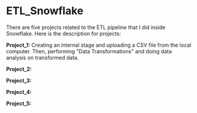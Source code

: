 # ETL_Snowflake
There are five projects related to the ETL pipeline that I did inside Snowflake.
Here is the description for projects:

**Project_1:** Creating an internal stage and uploading a CSV file from the local computer. Then, performing "Data Transformations" and doing data analysis on transformed data.  

**Project_2:**   

**Project_3:**   

**Project_4:**   

**Project_5:**   
